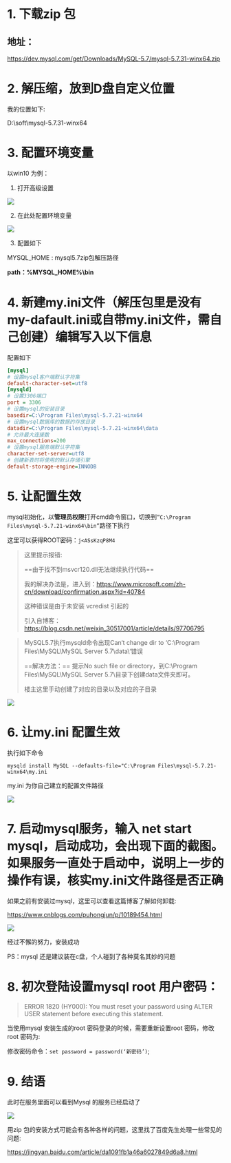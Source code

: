 # 1. 下载zip 包

## 地址：

https://dev.mysql.com/get/Downloads/MySQL-5.7/mysql-5.7.31-winx64.zip

<!-- more -->

# 2. 解压缩，放到D盘自定义位置

我的位置如下:

D:\soft\mysql-5.7.31-winx64

# 3. 配置环境变量

以win10 为例：

1. 打开高级设置

![](https://gitee.com/lazyTimes/imageReposity/raw/master/img/20200801115826.png)

2. 在此处配置环境变量

![](https://gitee.com/lazyTimes/imageReposity/raw/master/img/20200801115848.png)

3. 配置如下

MYSQL_HOME : mysql5.7zip包解压路径

**path：%MYSQL_HOME%\bin**

# 4. 新建my.ini文件（解压包里是没有my-dafault.ini或自带my.ini文件，需自己创建）编辑写入以下信息

配置如下

```ini
[mysql]
# 设置mysql客户端默认字符集
default-character-set=utf8 
[mysqld]
# 设置3306端口
port = 3306 
# 设置mysql的安装目录
basedir=C:\Program Files\mysql-5.7.21-winx64
# 设置mysql数据库的数据的存放目录
datadir=C:\Program Files\mysql-5.7.21-winx64\data
# 允许最大连接数
max_connections=200
# 设置mysql服务端默认字符集
character-set-server=utf8
# 创建新表时将使用的默认存储引擎
default-storage-engine=INNODB 
```

# 5. 让配置生效

mysql初始化，以**管理员权限**打开cmd命令窗口，切换到`”C:\Program Files\mysql-5.7.21-winx64\bin”`路径下执行

这里可以获得ROOT密码：`j<ASsKzqP8M4`

> 这里提示报错:
>
> ==由于找不到msvcr120.dll无法继续执行代码==
>
> 我的解决办法是，进入到：https://www.microsoft.com/zh-cn/download/confirmation.aspx?id=40784
>
> 这种错误是由于未安装 vcredist 引起的
>
> 引入自博客：https://blog.csdn.net/weixin_30517001/article/details/97706795

>MySQL5.7执行mysqld命令出现Can‘t change dir to ‘C:\Program Files\MySQL\MySQL Server 5.7\data\‘错误
>
>==解决方法：==
>提示No such file or directory，到C:\Program Files\MySQL\MySQL Server 5.7\目录下创建data文件夹即可。
>
>楼主这里手动创建了对应的目录以及对应的子目录

![](https://gitee.com/lazyTimes/imageReposity/raw/master/img/20200801123207.png)

# 6. 让my.ini 配置生效

执行如下命令

`mysqld install MySQL --defaults-file="C:\Program Files\mysql-5.7.21-winx64\my.ini`

my.ini 为你自己建立的配置文件路径

![](https://gitee.com/lazyTimes/imageReposity/raw/master/img/20200801123830.png)

# 7. 启动mysql服务，输入 net start mysql，启动成功，会出现下面的截图。**如果服务一直处于启动中，说明上一步的操作有误，核实my.ini文件路径是否正确**

如果之前有安装过mysql，这里可以查看这篇博客了解如何卸载:

https://www.cnblogs.com/puhongjun/p/10189454.html

![](https://gitee.com/lazyTimes/imageReposity/raw/master/img/20200801125305.png)

经过不懈的努力，安装成功

PS：mysql 还是建议装在c盘，个人碰到了各种莫名其妙的问题

# 8. 初次登陆设置mysql root 用户密码：

>  ERROR 1820 (HY000): You must reset your password using ALTER USER statement before executing this statement.

当使用mysql 安装生成的root 密码登录的时候，需要重新设置root 密码，修改root 密码为:

修改密码命令：`set password = password(‘新密码’)`;

# 9. 结语

此时在服务里面可以看到Mysql 的服务已经启动了

![](https://gitee.com/lazyTimes/imageReposity/raw/master/img/20200801132213.png)

用zip 包的安装方式可能会有各种各样的问题，这里找了百度先生处理一些常见的问题:

https://jingyan.baidu.com/article/da1091fb1a46a6027849d6a8.html